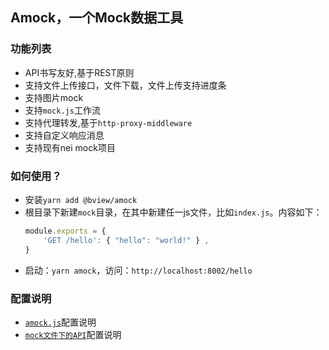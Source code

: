 
## Amock，一个Mock数据工具

### 功能列表
- API书写友好,基于REST原则
- 支持文件上传接口，文件下载，文件上传支持进度条
- 支持图片mock
- 支持`mock.js`工作流
- 支持代理转发,基于`http-proxy-middleware`
- 支持自定义响应消息
- 支持现有nei mock项目

### 如何使用？

- 安装`yarn add @bview/amock`
- 根目录下新建`mock`目录，在其中新建任一js文件，比如`index.js`。内容如下：
    ```javascript
    module.exports = {
        'GET /hello': { "hello": "world!" } ,
    }
    ```
- 启动：`yarn amock`，访问：`http://localhost:8002/hello`


### 配置说明

- [`amock.js`](./doc/config.md)配置说明
- [`mock文件下的API`](./doc/api.md)配置说明